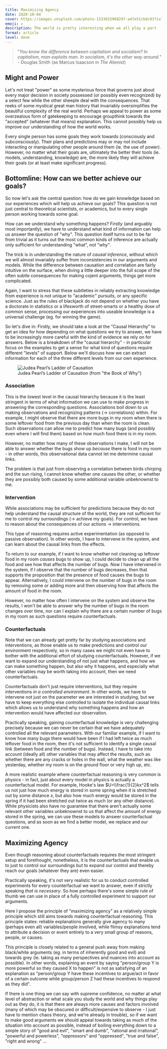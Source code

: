 ```yaml
---
title: Maximizing Agency
date: 2020-10-04
cover: https://images.unsplash.com/photo-1533032968297-a47e51cbdc93?ixlib=rb-1.2.1&q=85&fm=jpg&crop=entropy&cs=srgb&w=1440
emoji: ✊
description: The world is pretty interesting when we all play a part
format: article
level: done
---
```


> "*You know the difference between capitalism and socialism? In capitalism, man exploits man. In socialism, it's the other way around.*" - Douglas Smith (as Marcus Isaacson in *The Alienist*)
> 

## Might and Power

Let's not treat "power" as some mysterious force that governs just about every major decision in society possessed (or possibly even recognized) by a select few while the other sheeple deal with the consequences. That reeks of some mystical great man history that invariably oversimplifies the beautiful complexity of the real world. Perhaps we appeal to power as some overzealous form of gatekeeping to encourage groupthink towards the "accepted" (whatever that means) explanation. This cannot possibly help us improve our understanding of how the world works. 

Every single person has some goals they work towards (consciously and subconsciously). Their plans and predictions may or may not include interacting or manipulating other people around them (ie. the use of power). However, no matter what their goals are, ultimately the better their tools (ie. models, understanding, knowledge) are, the more likely they will achieve their goals (or at least make significant progress).

## Bottomline: How can we better achieve our goals?

So now let's ask the central question: how do we gain knowledge based on our experiences which will help us achieve our goals? This question is not just central to theoretical scientists, or academics, but to every single person working towards some goal.

How can we understand why something happens? Firstly (and arguably most importantly), we have to understand what kind of information can help us answer the question of "why". This question itself turns out to be far from trivial as it turns out the most common kinds of inference are actually only sufficient for understanding "what", not "why".

The trick is in understanding the nature of *causal inference*, without which we will almost invariably suffer from inconsistencies in our arguments and models. While the difference between causation and correlation are fairly intuitive on the surface, when diving a little deeper into the full scope of the often subtle consequences for making cojent arguments, things get more complicated.

Again, I want to stress that these subtleties in reliably extracting knowledge from experience is not unique to "academic" pursuits, or any specific science. Just as the rules of blackjack do not depend on whether you have a doctorate in statistics or a lifesworth of street-smarts or a healthy dose of common sense, processing our experiences into useable knowledge is a universal challenge (eg. for winning the game).

So let's dive in: Firstly, we should take a look at the "Causal Hierarchy" to get an idea for how depending on what questions we try to answer, we have to be increasingly more careful with the kind of evidence we rely on for answers. Below is a breakdown of the "causal hierarchy" - in particular focus on the examples to get a sense for what kind of questions require different "levels" of support. Below we'll discuss how we can extract information for each of the three different levels from our own experience.

<figure>
  <img src="https://pbs.twimg.com/media/EdcbAe9WAAAso3R?format=jpg&name=large" alt="Judea Pearl’s Ladder of Causation"/>
  <figcaption>Judea Pearl’s Ladder of Causation (from "the Book of Why")</figcaption>
</figure>

### Association

This is the lowest level in the causal hierarchy because it is the least stringent in terms of what information we can use to make progress in answering the corresponding questions. Associations boil down to us making observations and recognizing patterns (→ correlations) within. For example, I might observe that there are more bugs in my room when there is some leftover food from the previous day than when the room is clean. Such observations can allow me to predict how many bugs (and possibly even where I will find them) based on how much food there is in my room. 

However, no matter how many of these observations I make, I will not be able to answer whether the bugs show up *because* there is food in my room - in other words, this observational data cannot let me determine causal links.

The problem is that just from observing a correlation between birds chirping and the sun rising, I cannot know whether one causes the other, or whether they are possibly both caused by some additional variable unbeknownst to me.

### Intervention

While associations may be sufficient for predictions because they do not help understand the causal structure of the world, they are not sufficient for me to control my surroundings (→ achieve my goals). For control, we have to reason about the consequences of our actions → interventions.

This type of reasoning requires active experimentation (as opposed to passive observation). In other words, I have to intervene in the system, and can learn about the causal links from the effects.

To return to our example, if I want to know whether not cleaning up leftover food in my room *causes* bugs to show up, I could decide to clean up all the food and see how that affects the number of bugs. Now I have intervened in the system, if I observe that the number of bugs decreases, then that supports the proposition that the presence of food causes the bugs to appear. Alternatively, I could intervene on the number of bugs in the room by removing some or adding more and then observing how that affects the amount of food in the room.

However, no matter how often I intervene on the system and observe the results, I won't be able to answer why the number of bugs in the room changes over time, nor can I explain why there are a certain number of bugs in my room as such questions require counterfactuals.

### Counterfactuals

Note that we can already get pretty far by studying associations and interventions, as those enable us to make predictions and control our environment respectively, so in many cases we might not even have to bother with the additional effort of studying counterfactuals. However, if we want to expand our understanding of not just what happens, and how we can make something happen, but also why it happens, and especially what other variables may be worth taking into account, then we need counterfactuals.

Counterfactuals don't just require interventions, but they require interventions *in a controlled environment*. In other words, we have to intervene not just on the parameter we are interested in studying, but we have to keep everything else controlled to isolate the individual causal links which allows us to understand why something happens and how an intervention would have affected our observation.

Practically speaking, gaining counterfactual knowledge is very challenging precisely because we can never be certain that we have adequately controlled all the relevant parameters. With our familiar example, if I want to know how many bugs there would have been if I had left twice as much leftover food in the room, then it's not sufficient to identify a single causal link (between food and the number of bugs). Instead, I have to take into account (ideally all) other variables that may affect the results, such as whether there are any cracks or holes in the wall, what the weather was like yesterday, whether my room is on the ground floor or very high up, etc.

A more realistic example where counterfactual reasoning is very common is physics - in fact, just about every model in physics is actually a counterfactual model. For example, Hooke's law $U=\\frac{1}{2}kx^2$ tells us not just how much energy is stored in some spring when it is stretched out by some distance $x$, but also how much energy would be stored in the spring if it had been stretched out twice as much (or any other distance). While physicists also have no guarantee that there aren't actually some relevant other variables unbeknownst to us that affect the amount of energy stored in the spring, we can use these models to answer counterfactual questions, and as soon as we find a better model, we replace and our current one.

## Maximizing Agency

Even though reasoning about counterfactuals requires the most stringent setup and forethought, nonetheless, it is the counterfactuals that enable us to just to control our surroundings but to expand our control and thereby reach our goals (whatever they are) even easier.

Practically speaking, it's not very realistic for us to conduct controlled experiments for every counterfactual we want to answer, even if strictly speaking *that is necessary*. So how perhaps there's some simple rule of thumb we can use in place of a fully controlled experiment to support our arguments.

Here I propose the principle of "maximizing agency" as a relatively simple principle which still aims towards making counterfactual reasoning. This principle states: reliable explanations generally give agency to many (perhaps even all) variables/people involved, while flimsy explanations tend to attribute a decision or event entirely to a very small group of reasons, people, or causes.

This principle is closely related to a general push away from making black/white arguments (eg. in terms of inherently good and evil) and towards grey (ie. taking as many perspectives and nuances into account as possible). In other words, explaining an event by saying "person/group Y is more powerful so they caused X to happen" is not as satisfying of an explanation as "person/group Y have these incentives to argue/act in favor of a certain outcome while group/person Z had these incentives to respond as they did".

If there is one thing we can say with supreme confidence, no matter at what level of abstraction or what scale you study the world and why things play out as they do, it is that there are always more causes and factors involved (many of which may be obscured or difficult/expensive to observe - I just have to mention chaos theory, and we're already in trouble), so if we want to make good arguments we should appeal towards taking as much of the situation into account as possible, instead of boiling everything down to a simple story of "good and evil", "smart and dumb", "rational and irrational", "powerful and powerless", "oppressors" and "oppressed", "true and false", "right and wrong" ...
